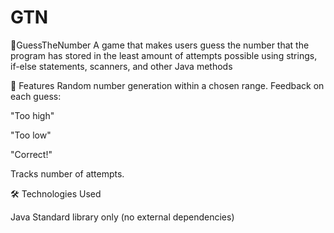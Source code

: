 # GTN
🎲GuessTheNumber
A game that makes users guess the number that the program has stored in the least amount of attempts possible using strings, if-else statements, scanners, and other Java methods

🚀 Features
Random number generation within a chosen range.
Feedback on each guess:

"Too high"

"Too low"

"Correct!"

Tracks number of attempts.

🛠️ Technologies Used

Java
Standard library only (no external dependencies)

